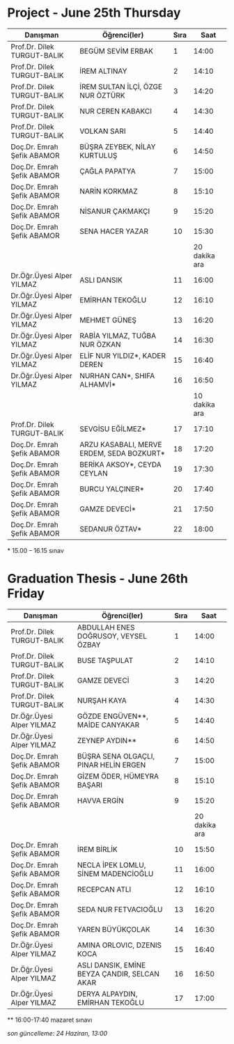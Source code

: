 # Project - June 25th Thursday

| Danışman                    | Öğrenci(ler)                               | Sıra | Saat          |
|-----------------------------|--------------------------------------------|------|---------------|
| Prof.Dr. Dilek TURGUT-BALIK | BEGÜM SEVİM ERBAK                          | 1    | 14:00         |
| Prof.Dr. Dilek TURGUT-BALIK | İREM ALTINAY                               | 2    | 14:10         |
| Prof.Dr. Dilek TURGUT-BALIK | İREM SULTAN İLÇİ, ÖZGE NUR ÖZTÜRK          | 3    | 14:20         |
| Prof.Dr. Dilek TURGUT-BALIK | NUR CEREN KABAKCI                          | 4    | 14:30         |
| Prof.Dr. Dilek TURGUT-BALIK | VOLKAN SARI                                | 5    | 14:40         |
| Doç.Dr. Emrah Şefik ABAMOR  | BÜŞRA ZEYBEK, NİLAY KURTULUŞ               | 6    | 14:50         |
| Doç.Dr. Emrah Şefik ABAMOR  | ÇAĞLA PAPATYA                              | 7    | 15:00         |
| Doç.Dr. Emrah Şefik ABAMOR  | NARİN KORKMAZ                              | 8    | 15:10         |
| Doç.Dr. Emrah Şefik ABAMOR  | NİSANUR ÇAKMAKÇI                           | 9    | 15:20         |
| Doç.Dr. Emrah Şefik ABAMOR  | SENA HACER YAZAR                           | 10   | 15:30         |
|                             |                                            |      | 20 dakika ara |
| Dr.Öğr.Üyesi Alper YILMAZ   | ASLI DANSIK                                | 11   | 16:00         |
| Dr.Öğr.Üyesi Alper YILMAZ   | EMİRHAN TEKOĞLU                            | 12   | 16:10         |
| Dr.Öğr.Üyesi Alper YILMAZ   | MEHMET GÜNEŞ                               | 13   | 16:20         |
| Dr.Öğr.Üyesi Alper YILMAZ   | RABİA YILMAZ, TUĞBA NUR ÖZKAN              | 14   | 16:30         |
| Dr.Öğr.Üyesi Alper YILMAZ   | ELİF NUR YILDIZ*, KADER DEREN               | 15   | 16:40         |
| Dr.Öğr.Üyesi Alper YILMAZ   | NURHAN CAN*, SHIFA ALHAMVİ*                  | 16   | 16:50         |
|                             |                                            |      | 10 dakika ara |
| Prof.Dr. Dilek TURGUT-BALIK | SEVGİSU EĞİLMEZ*                           | 17   | 17:10         |
| Doç.Dr. Emrah Şefik ABAMOR  | ARZU KASABALI, MERVE ERDEM,  SEDA BOZKURT* | 18   | 17:20         |
| Doç.Dr. Emrah Şefik ABAMOR  | BERİKA AKSOY*, CEYDA CEYLAN                | 19   | 17:30         |
| Doç.Dr. Emrah Şefik ABAMOR  | BURCU YALÇINER*                            | 20   | 17:40         |
| Doç.Dr. Emrah Şefik ABAMOR  | GAMZE DEVECİ*                              | 21   | 17:50         |
| Doç.Dr. Emrah Şefik ABAMOR  | SEDANUR ÖZTAV*                             | 22   | 18:00         |

\* 15.00 – 16.15 sınav

# Graduation Thesis - June 26th Friday

| Danışman                    | Öğrenci(ler)                                 | Sıra | Saat          |
|-----------------------------|----------------------------------------------|------|---------------|
| Prof.Dr. Dilek TURGUT-BALIK | ABDULLAH ENES DOĞRUSOY,  VEYSEL ÖZBAY        | 1    | 14:00         |
| Prof.Dr. Dilek TURGUT-BALIK | BUSE TAŞPULAT                                | 2    | 14:10         |
| Prof.Dr. Dilek TURGUT-BALIK | GAMZE DEVECİ                                 | 3    | 14:20         |
| Prof.Dr. Dilek TURGUT-BALIK | NURŞAH KAYA                                  | 4    | 14:30         |
| Dr.Öğr.Üyesi Alper YILMAZ   | GÖZDE ENGÜVEN**, MAİDE CANYAKAR              | 5    | 14:40         |
| Dr.Öğr.Üyesi Alper YILMAZ   | ZEYNEP AYDIN**                               | 6    | 14:50         |
| Doç.Dr. Emrah Şefik ABAMOR  | BÜŞRA SENA OLGAÇLI,  PINAR HELİN ERGEN       | 7    | 15:00         |
| Doç.Dr. Emrah Şefik ABAMOR  | GİZEM ÖDER, HÜMEYRA BAŞARI                   | 8    | 15:10         |
| Doç.Dr. Emrah Şefik ABAMOR  | HAVVA ERGİN                                  | 9    | 15:20         |
|                             |                                              |      | 20 dakika ara |
| Doç.Dr. Emrah Şefik ABAMOR  | İREM BİRLİK                                  | 10   | 15:50         |
| Doç.Dr. Emrah Şefik ABAMOR  | NECLA İPEK LOMLU, SİNEM MADENCİOĞLU          | 11   | 16:00         |
| Doç.Dr. Emrah Şefik ABAMOR  | RECEPCAN ATLI                                | 12   | 16:10         |
| Doç.Dr. Emrah Şefik ABAMOR  | SEDA NUR FETVACIOĞLU                         | 13   | 16:20         |
| Doç.Dr. Emrah Şefik ABAMOR  | YAREN BÜYÜKÇOLAK                             | 14   | 16:30         |
| Dr.Öğr.Üyesi Alper YILMAZ   | AMINA ORLOVIC, DZENIS KOCA                   | 15   | 16:40         |
| Dr.Öğr.Üyesi Alper YILMAZ   | ASLI DANSIK, EMİNE BEYZA ÇANDIR, SELCAN AKAR | 16   | 16:50         |
| Dr.Öğr.Üyesi Alper YILMAZ   | DERYA ALPAYDIN, EMİRHAN TEKOĞLU              | 17   | 17:00         |

\** 16:00-17:40 mazaret sınavı


*son güncelleme: 24 Haziran, 13:00*
